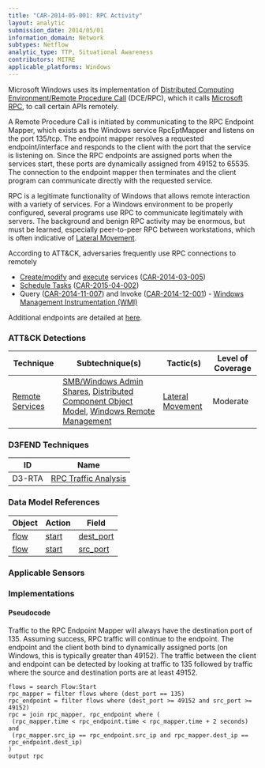 ```yaml
---
title: "CAR-2014-05-001: RPC Activity"
layout: analytic
submission_date: 2014/05/01
information_domain: Network
subtypes: Netflow
analytic_type: TTP, Situational Awareness
contributors: MITRE
applicable_platforms: Windows
---
```


Microsoft Windows uses its implementation of [Distributed Computing Environment/Remote Procedure Call](https://en.wikipedia.org/wiki/DCE/RPC) (DCE/RPC), which it calls [Microsoft RPC](https://en.wikipedia.org/wiki/Microsoft_RPC), to call certain APIs remotely.

A Remote Procedure Call is initiated by communicating to the RPC Endpoint Mapper, which exists as the Windows service RpcEptMapper and listens on the port 135/tcp. The endpoint mapper resolves a requested endpoint/interface and responds to the client with the port that the service is listening on. Since the RPC endpoints are assigned ports when the services start, these ports are dynamically assigned from 49152 to 65535. The connection to the endpoint mapper then terminates and the client program can communicate directly with the requested service.

RPC is a legitimate functionality of Windows that allows remote interaction with a variety of services. For a Windows environment to be properly configured, several programs use RPC to communicate legitimately with servers. The background and benign RPC activity may be enormous, but must be learned, especially peer-to-peer RPC between workstations, which is often indicative of [Lateral Movement](https://attack.mitre.org/tactics/TA0008).

According to ATT&CK, adversaries frequently use RPC connections to remotely

-   [Create/modify](https://attack.mitre.org/techniques/T1543/003) and [execute](https://attack.mitre.org/techniques/T1569/002) services ([CAR-2014-03-005](CAR-2014-03-005))
-   [Schedule Tasks](https://attack.mitre.org/techniques/T1053) ([CAR-2015-04-002](../CAR-2015-04-002))
-   Query ([CAR-2014-11-007](../CAR-2014-11-007)) and Invoke ([CAR-2014-12-001](../CAR-2014-12-001)) - [Windows Management Instrumentation (WMI)](https://attack.mitre.org/techniques/T1047)

Additional endpoints are detailed at [here](http://www.hsc.fr/ressources/articles/win_net_srv/well_known_named_pipes.html).


### ATT&CK Detections

|Technique|Subtechnique(s)|Tactic(s)|Level of Coverage|
|---|---|---|---|
|[Remote Services](https://attack.mitre.org/techniques/T1021/)|[SMB/Windows Admin Shares](https://attack.mitre.org/techniques/T1021/002/), [Distributed Component Object Model](https://attack.mitre.org/techniques/T1021/003/), [Windows Remote Management](https://attack.mitre.org/techniques/T1021/006/)|[Lateral Movement](https://attack.mitre.org/tactics/TA0008/)|Moderate|


### D3FEND Techniques

|ID|Name|
|---|---| 
|D3-RTA | [RPC Traffic Analysis](https://d3fend.mitre.org/technique/d3f:RPCTrafficAnalysis)| 



### Data Model References

|Object|Action|Field|
|---|---|---|
|[flow](/data_model/flow) | [start](/data_model/flow#start) | [dest_port](/data_model/flow#dest_port) |
|[flow](/data_model/flow) | [start](/data_model/flow#start) | [src_port](/data_model/flow#src_port) |



### Applicable Sensors


### Implementations

#### Pseudocode

Traffic to the RPC Endpoint Mapper will always have the destination port of 135. Assuming success, RPC traffic will continue to the endpoint. The endpoint and the client both bind to dynamically assigned ports (on Windows, this is typically greater than 49152). The traffic between the client and endpoint can be detected by looking at traffic to 135 followed by traffic where the source and destination ports are at least 49152. 


```
flows = search Flow:Start
rpc_mapper = filter flows where (dest_port == 135)
rpc_endpoint = filter flows where (dest_port >= 49152 and src_port >= 49152)
rpc = join rpc_mapper, rpc_endpoint where (
 (rpc_mapper.time < rpc_endpoint.time < rpc_mapper.time + 2 seconds) and
 (rpc_mapper.src_ip == rpc_endpoint.src_ip and rpc_mapper.dest_ip == rpc_endpoint.dest_ip)
)
output rpc
```




